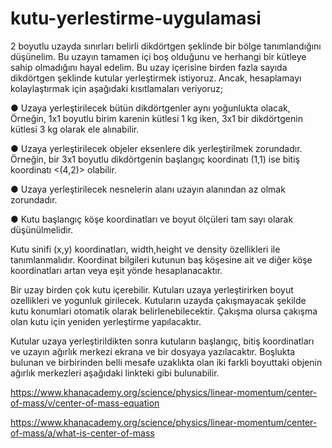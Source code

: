 # kutu-yerlestirme-uygulamasi
2 boyutlu uzayda sınırları belirli dikdörtgen şeklinde bir bölge tanımlandığını düşünelim. Bu uzayın tamamen içi boş
olduğunu ve herhangi bir kütleye sahip olmadığını hayal edelim.
Bu uzay içerisine birden fazla sayıda dikdörtgen şeklinde kutular yerleştirmek istiyoruz. Ancak, hesaplamayı
kolaylaştırmak için aşağıdaki kısıtlamaları veriyoruz;

● Uzaya yerleştirilecek bütün dikdörtgenler aynı yoğunlukta olacak, Örneğin, 1x1 boyutlu birim karenin kütlesi 1
kg iken, 3x1 bir dikdörtgenin kütlesi 3 kg olarak ele alınabilir.

● Uzaya yerleştirilecek objeler eksenlere dik yerleştirilmek zorundadır. Örneğin, bir 3x1 boyutlu dikdörtgenin
başlangıç koordinatı (1,1) ise bitiş koordinatı <(4,2)> olabilir.

● Uzaya yerleştirilecek nesnelerin alanı uzayın alanından az olmak zorundadır.

● Kutu başlangıç köşe koordinatları ve boyut ölçüleri tam sayı olarak düşünülmelidir.

Kutu sinifi (x,y) koordinatları, width,height ve density özellikleri ile tanımlanmalıdır. Koordinat bilgileri kutunun baş
köşesine ait ve diğer köşe koordinatları artan veya eşit yönde hesaplanacaktır.

Bir uzay birden çok kutu içerebilir. Kutuları uzaya yerleştirirken boyut ozellikleri ve yogunluk girilecek. Kutuların uzayda
çakışmayacak şekilde kutu konumlari otomatik olarak belirlenebilecektir. Çakışma olursa çakışma olan kutu için
yeniden yerleştirme yapılacaktır.

Kutular uzaya yerleştirildikten sonra kutuların başlangıç, bitiş koordinatları ve uzayın ağırlık merkezi ekrana ve bir
dosyaya yazılacaktır. Boşlukta bulunan ve birbirinden belli mesafe uzaklıkta olan iki farkli boyuttaki objenin ağırlık
merkezleri aşağıdaki linkteki gibi bulunabilir.

https://www.khanacademy.org/science/physics/linear-momentum/center-of-mass/v/center-of-mass-equation

https://www.khanacademy.org/science/physics/linear-momentum/center-of-mass/a/what-is-center-of-mass
